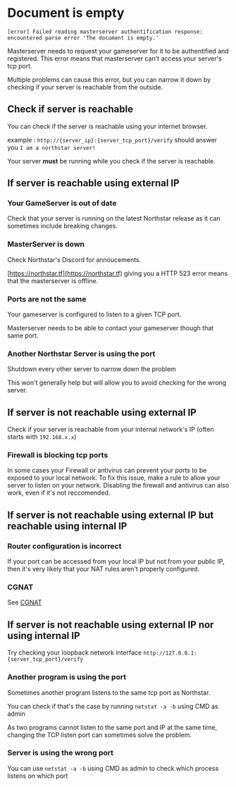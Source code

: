 # Document is empty

`[error] Failed reading masterserver authentification response: encountered parse error 'The document is empty.'`

Masterserver needs to request your gameserver for it to be authentified and registered.
This error means that masterserver can't access your server's tcp port.

Multiple problems can cause this error, but you can narrow it down by checking if your server is reachable from the outside.

## Check if server is reachable

You can check if the server is reachable using your internet browser.

example : `http://{server_ip}:{server_tcp_port}/verify` should answer you `I am a northstar server!`

Your server **must** be running while you check if the server is reachable.

## If server is reachable using external IP

### Your GameServer is out of date

Check that your server is running on the latest Northstar release as it can sometimes include breaking changes.

### MasterServer is down

Check Northstar's Discord for annoucements.

[https://northstar.tf](https://northstar.tf) giving you a HTTP 523 error means that the masterserver is offline.

### Ports are not the same

Your gameserver is configured to listen to a given TCP port.

Masterserver needs to be able to contact your gameserver though that same port.

### Another Northstar Server is using the port

Shutdown every other server to narrow down the problem

This won't generally help but will allow you to avoid checking for the wrong server.

## If server is not reachable using external IP

Check if your server is reachable from your internal network's IP (often starts with `192.168.x.x`)

### Firewall is blocking tcp ports

In some cases your Firewall or antivirus can prevent your ports to be exposed to your local network.
To fix this issue, make a rule to allow your server to listen on your network.
Disabling the firewall and antivirus can also work, even if it's not reccomended.

## If server is not reachable using external IP but reachable using internal IP

### Router configuration is incorrect

If your port can be accessed from your local IP but not from your public IP, then it's very likely that your NAT rules aren't properly configured.

### CGNAT

See [CGNAT](https://r2northstar.gitbook.io/r2northstar-wiki/hosting-a-server-with-northstar/prerequisites#cgnat)

## If server is not reachable using external IP nor using internal IP

Try checking your loopback network interface `http://127.0.0.1:{server_tcp_port}/verify`

### Another program is using the port

Sometimes another program listens to the same tcp port as Northstar.

You can check if that's the case by running `netstat -a -b` using CMD as admin

As two programs cannot listen to the same port and IP at the same time, changing the TCP listen port can sometimes solve the problem.

### Server is using the wrong port

You can use `netstat -a -b` using CMD as admin to check which process listens on which port
